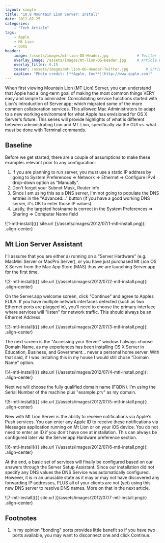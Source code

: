 ```yaml
---
layout: single
title: "10.8 Mountain Lion Server: Install"
date: 2012-07-25
categories:
    - "Tech Article"
tags:
    - Apple
    - Mt Lion
    - OSXS
header:
    image: /assets/images/mt-lion-OG-Header.jpg			    # Twitter (use 'overlay_image')
    overlay_image: /assets/images/mt-lion-OG-Header.jpg		# Article header at 2048x768
    overlay_filter: 0.15
    teaser: /assets/images/mt-lion-OG-Header-Twitter.jpg 		# Shrink image to 575 width
    caption: "Photo credit: [**Apple, Inc**](http://www.apple.com)"
---
```


When first viewing Mountain Lion (MT Lion) Server, you can understand that Apple had a long-term goal of making the most common things VERY easy and simple to administer. Consolidating service functions started with Lion's introduction of Server.app; which migrated some of the more common collaboration services. This allowed Mac Administrators to adapt to a new working environment for what Apple has envisioned for OS X Server's future. This series will provide highlights of what is different between administrating Lion and MT Lion, specifically via the GUI vs. what must be done with Terminal commands.

Baseline
---

Before we get started, there are a couple of assumptions to make these examples relevant prior to any configuration:

1.  If you are planning to run server, you must use a static IP address by going to System Preferences => Network => Ethernet => Configure IPv4 drop-down option as "Manually".
2.  Don't forget your Subnet Mask, Router info
3.  Since I am using this as a DNS server, I'm not going to populate the DNS entries in the "Advanced..." button (if you have a good working DNS server, it's OK to enter those IP values).
4.  Lastly, the targeted hostname is correct in the System Preferences => Sharing => Computer Name field

![1-mtl-install]({{ site.url }}/assets/images/2012/07/1-mtl-install.png){: .align-center}

Mt Lion Server Assistant
---

I'll assume that you are either a) running on a "Server Hardware" (e.g. MacMini Server or MacPro Server), or you have just purchased Mt Lion OS X Server from the Mac App Store (MAS) thus we are launching Server.app for the first time.

![2-mtl-install]({{ site.url }}/assets/images/2012/07/2-mtl-install.png){: .align-center}

On the Server.app welcome screen, click "Continue" and agree to Apples EULA. If you have multiple network interfaces detected (such as two Ethernet ports are plugged in), you'll need to choose the primary interface where services will "listen" for network traffic. This should always be an Ethernet Address.

![3-mtl-install]({{ site.url }}/assets/images/2012/07/3-mtl-install.png){: .align-center}

The next screen is the "Accessing your Server" window. I always choose Domain Name, as my experiences has been installing OS X Server in Education, Business, and Government... never a personal home server. With that said, if I was installing this in my house I would still chose "Domain Name" option.

![4-mtl-install]({{ site.url }}/assets/images/2012/07/4-mtl-install.png){: .align-center}

Next we will choose the fully qualified domain name (FQDN). I'm using the Serial Number of the machine plus "example.prv" as my domain.

![5-mtl-install]({{ site.url }}/assets/images/2012/07/5-mtl-install.png){: .align-center}

New with Mt Lion Server is the ability to receive notifications via Apple's Push services. You can enter any Apple ID to receive these notifications via Messages application running on Mt Lion or on your iOS device. You do not need to enter an ID if you don't have one at installation. This can always be configured later via the Server.app Hardware preference section.

![6-mtl-install]({{ site.url }}/assets/images/2012/07/6-mtl-install.png){: .align-center}

At the end, a basic set of services will finally be configured based on our answers through the Server Setup Assistant. Since our installation did not specify any DNS values the DNS Service was automatically configured. However, it is in an unusable state as it may or may not have discovered any forwarding IP addresses, PLUS all of your clients are not (yet) using this new DNS server to resolve DNS names. More on that in the next article.

![7-mtl-install]({{ site.url }}/assets/images/2012/07/7-mtl-install.png){: .align-center}

Footnotes
---

1.  In my opinion "bonding" ports provides little benefit so if you have two ports available, you may want to disconnect one and click Continue.
